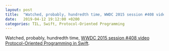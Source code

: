 ```yaml
---
layout: post
title:  "Watched, probably, hundredth time, WWDC 2015 session #408 video Protocol-Oriented Programming in Swift"
date:   2019-04-12 19:12:00 +0200
categories: TIL, Swift, Protocol-Oriented Programming
---
```

Watched, probably, hundredth time, [WWDC 2015 session #408 video Protocol-Oriented Programming in Swift](https://developer.apple.com/videos/play/wwdc2015/408/).
